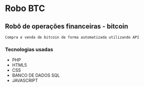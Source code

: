 # Robo BTC
## Robô de operações financeiras - bitcoin

    Compra e venda de bitcoin de forma automatizada utilizando API

### Tecnologias usadas
* PHP
* HTML5
* CSS
* BANCO DE DADOS SQL
* JAVASCRIPT


